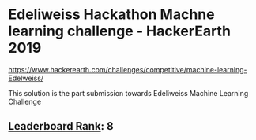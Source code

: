# Edeliweiss Hackathon Machne learning challenge - HackerEarth 2019
https://www.hackerearth.com/challenges/competitive/machine-learning-Edelweiss/

This solution is the part submission towards Edeliweiss Machine Learning Challenge 
## [Leaderboard Rank](https://www.hackerearth.com/challenges/competitive/machine-learning-Edelweiss/leaderboard/): 8 

